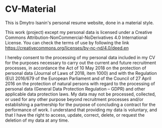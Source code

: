 # CV-Material

This is Dmytro Isanin's personal resume website, done in a material style.

This work (project) except my personal data is licensed under a Creative Commons Attribution-NonCommercial-NoDerivatives 4.0 International License.
You can check the terms of use by following the link https://creativecommons.org/licenses/by-nc-nd/4.0/deed.en

I hereby consent to the processing of my personal data included in my CV for the purposes necessary to carry out the current and future recruitment processes, in accordance the Act of 10 May 2018 on the protection of personal data (Journal of Laws of 2018, item 1000) and with the Regulation (EU) 2016/679 of the European Parliament and of the Council of 27 April 2016 on the protection of natural persons with regard to the processing of personal data (General Data Protection Regulation – GDPR) and other applicable data protection laws. My data may not be processed, collected, or used for any other purpose beyond recruitment processes and/or establishing a partnership for the purpose of concluding a contract for the performance of work. I understand that providing my data is voluntary, and that I have the right to access, update, correct, delete, or request the deletion of my data at any time.
